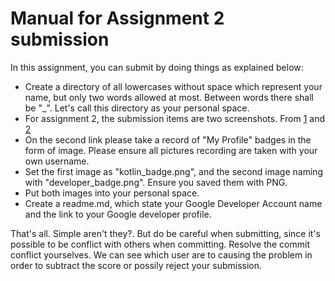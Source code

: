 # Manual for Assignment 2 submission

In this assignment, you can submit by doing things as explained below:
- Create a directory of all lowercases without space which represent your name, but only two words allowed at most. Between words there shall be "_". Let's call this directory as your personal space. 
- For assignment 2, the submission items are two screenshots. From [1](https://developer.android.com/courses/android-basics-kotlin/course) and [2](https://developers.google.com/profile)
- On the second link please take a record of "My Profile" badges in the form of image. Please ensure all pictures recording are taken with your own username. 
- Set the first image as "kotlin_badge.png", and the second image naming with "developer_badge.png". Ensure you saved them with PNG. 
- Put both images into your personal space. 
- Create a readme.md, which state your Google Developer Account name and the link to your Google developer profile.

That's all. Simple aren't they?. But do be careful when submitting, since it's possible to be conflict with others when committing. Resolve the commit conflict yourselves. 
We can see which user are to causing the problem in order to subtract the score or possily reject your submission. 
